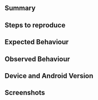 ## Summary

<!--Summarize your issue here.-->

## Steps to reproduce

<!--How can we reproduce again the issue?-->

## Expected Behaviour

<!--What did you expect the app to do?-->

## Observed Behaviour

<!--What did you see instead?  Describe your issue in detail here.-->

## Device and Android Version

<!--What make and model device (e.g., Samsung Galaxy S3) did you encounter this on?  What Android
version (e.g., Android 4.0 Ice Cream Sandwich or Android 6.0 Marshmallow) are you running?  Is it
 the stock
version from the manufacturer or a custom ROM?-->

## Screenshots

<!--Can be created by pressing the Volume Down and Power Button at the same time on Android 4.0 and higher.-->
